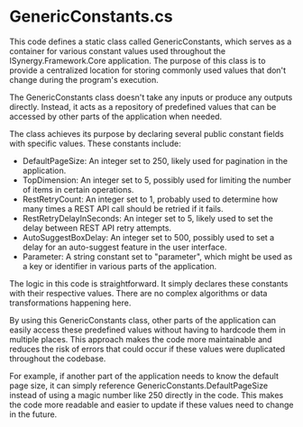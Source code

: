 # GenericConstants.cs

This code defines a static class called GenericConstants, which serves as a container for various constant values used throughout the ISynergy.Framework.Core application. The purpose of this class is to provide a centralized location for storing commonly used values that don't change during the program's execution.

The GenericConstants class doesn't take any inputs or produce any outputs directly. Instead, it acts as a repository of predefined values that can be accessed by other parts of the application when needed.

The class achieves its purpose by declaring several public constant fields with specific values. These constants include:

- DefaultPageSize: An integer set to 250, likely used for pagination in the application.
- TopDimension: An integer set to 5, possibly used for limiting the number of items in certain operations.
- RestRetryCount: An integer set to 1, probably used to determine how many times a REST API call should be retried if it fails.
- RestRetryDelayInSeconds: An integer set to 5, likely used to set the delay between REST API retry attempts.
- AutoSuggestBoxDelay: An integer set to 500, possibly used to set a delay for an auto-suggest feature in the user interface.
- Parameter: A string constant set to "parameter", which might be used as a key or identifier in various parts of the application.

The logic in this code is straightforward. It simply declares these constants with their respective values. There are no complex algorithms or data transformations happening here.

By using this GenericConstants class, other parts of the application can easily access these predefined values without having to hardcode them in multiple places. This approach makes the code more maintainable and reduces the risk of errors that could occur if these values were duplicated throughout the codebase.

For example, if another part of the application needs to know the default page size, it can simply reference GenericConstants.DefaultPageSize instead of using a magic number like 250 directly in the code. This makes the code more readable and easier to update if these values need to change in the future.